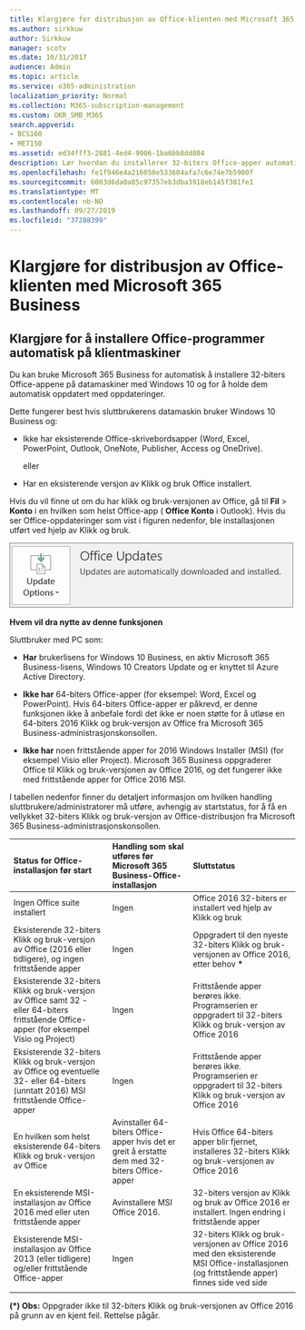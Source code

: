 ```yaml
---
title: Klargjøre for distribusjon av Office-klienten med Microsoft 365 Business
ms.author: sirkkuw
author: Sirkkuw
manager: scotv
ms.date: 10/31/2017
audience: Admin
ms.topic: article
ms.service: o365-administration
localization_priority: Normal
ms.collection: M365-subscription-management
ms.custom: OKR_SMB_M365
search.appverid:
- BCS160
- MET150
ms.assetid: ed34fff3-2881-4ed4-9906-1ba6bb8dd804
description: Lær hvordan du installerer 32-biters Office-apper automatisk på Windows 10-datamaskiner og holder dem oppdatert.
ms.openlocfilehash: fe1f946e4a216050e533604afa7c6e74e7b5980f
ms.sourcegitcommit: 6003d6da0a85c97357eb3dba3918eb145f381fe1
ms.translationtype: MT
ms.contentlocale: nb-NO
ms.lasthandoff: 09/27/2019
ms.locfileid: "37288399"
---
```

# <a name="prepare-for-office-client-deployment-by-microsoft-365-business"></a>Klargjøre for distribusjon av Office-klienten med Microsoft 365 Business

## <a name="prepare-to-automatically-install-office-apps-to-client-computers"></a>Klargjøre for å installere Office-programmer automatisk på klientmaskiner

Du kan bruke Microsoft 365 Business for automatisk å installere 32-biters Office-appene på datamaskiner med Windows 10 og for å holde dem automatisk oppdatert med oppdateringer.
  
Dette fungerer best hvis sluttbrukerens datamaskin bruker Windows 10 Business og:
  
- Ikke har eksisterende Office-skrivebordsapper (Word, Excel, PowerPoint, Outlook, OneNote, Publisher, Access og OneDrive).
    
    eller
    
- Har en eksisterende versjon av Klikk og bruk Office installert.
    
Hvis du vil finne ut om du har klikk og bruk-versjonen av Office, gå til **Fil** \> **Konto** i en hvilken som helst Office-app ( **Office Konto** i Outlook). Hvis du ser Office-oppdateringer som vist i figuren nedenfor, ble installasjonen utført ved hjelp av Klikk og bruk. 
  
![Screenshot of Office updates in Office app Account](media/e3439380-fa43-4ed6-ae5d-64851c297df5.png)
  
 **Hvem vil dra nytte av denne funksjonen**
  
Sluttbruker med PC som:
  
- **Har** brukerlisens for Windows 10 Business, en aktiv Microsoft 365 Business-lisens, Windows 10 Creators Update og er knyttet til Azure Active Directory. 
    
- **Ikke har** 64-biters Office-apper (for eksempel: Word, Excel og PowerPoint). Hvis 64-biters Office-apper er påkrevd, er denne funksjonen ikke å anbefale fordi det ikke er noen støtte for å utløse en 64-biters 2016 Klikk og bruk-versjon av Office fra Microsoft 365 Business-administrasjonskonsollen. 
    
- **Ikke har** noen frittstående apper for 2016 Windows Installer (MSI) (for eksempel Visio eller Project). Microsoft 365 Business oppgraderer Office til Klikk og bruk-versjonen av Office 2016, og det fungerer ikke med frittstående apper for Office 2016 MSI. 
    
I tabellen nedenfor finner du detaljert informasjon om hvilken handling sluttbrukere/administratorer må utføre, avhengig av startstatus, for å få en vellykket 32-biters Klikk og bruk-versjon av Office-distribusjon fra Microsoft 365 Business-administrasjonskonsollen.
  
|**Status for Office-installasjon før start**|**Handling som skal utføres før Microsoft 365 Business-Office-installasjon**|**Sluttstatus**|
|:-----|:-----|:-----|
|Ingen Office suite installert  <br/> |Ingen  <br/> |Office 2016 32-biters er installert ved hjelp av Klikk og bruk  <br/> |
|Eksisterende 32-biters Klikk og bruk-versjon av Office (2016 eller tidligere), og ingen frittstående apper  <br/> |Ingen  <br/> |Oppgradert til den nyeste 32-biters Klikk og bruk-versjonen av Office 2016, etter behov **\*** <br/> |
|Eksisterende 32-biters Klikk og bruk-versjon av Office samt 32 - eller 64-biters frittstående Office-apper (for eksempel Visio og Project)  <br/> |Ingen  <br/> |Frittstående apper berøres ikke. Programserien er oppgradert til 32-biters Klikk og bruk-versjon av Office 2016  <br/> |
|Eksisterende 32-biters Klikk og bruk-versjon av Office og eventuelle 32- eller 64-biters (unntatt 2016) MSI frittstående Office-apper  <br/> |Ingen  <br/> |Frittstående apper berøres ikke. Programserien er oppgradert til 32-biters Klikk og bruk-versjon av Office 2016  <br/> ||||
|En hvilken som helst eksisterende 64-biters Klikk og bruk-versjon av Office  <br/> |Avinstaller 64-biters Office-apper hvis det er greit å erstatte dem med 32-biters Office-apper  <br/> |Hvis Office 64-biters apper blir fjernet, installeres 32-biters Klikk og bruk-versjonen av Office 2016  <br/> |
|En eksisterende MSI-installasjon av Office 2016 med eller uten frittstående apper  <br/> |Avinstallere MSI Office 2016.  <br/> |32-biters versjon av Klikk og bruk av Office 2016 er installert. Ingen endring i frittstående apper  <br/> |
|Eksisterende MSI-installasjon av Office 2013 (eller tidligere) og/eller frittstående Office-apper  <br/> |Ingen  <br/> |32-biters Klikk og bruk-versjonen av Office 2016 med den eksisterende MSI Office-installasjonen (og frittstående apper) finnes side ved side  <br/> |
||||
   
 **(\*) Obs:** Oppgrader ikke til 32-biters Klikk og bruk-versjonen av Office 2016 på grunn av en kjent feil. Rettelse pågår. 
  


